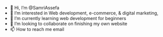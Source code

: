 - 👋 Hi, I’m @SamriAssefa
- 👀 I’m interested in Web development, e-commerce, & digital marketing, 
- 🌱 I’m currently learning web development for beginners
- 💞️ I’m looking to collaborate on finishing my own website
- 📫 How to reach me email

<!---
SamriAssefa/SamriAssefa is a ✨ special ✨ repository because its `README.md` (this file) appears on your GitHub profile.
You can click the Preview link to take a look at your changes.
--->
